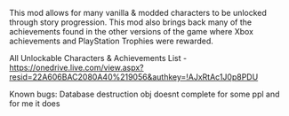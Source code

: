 This mod allows for many vanilla & modded characters to be unlocked through story progression. This mod also brings back many of the achievements found in the other versions of the game where Xbox achievements and PlayStation Trophies were rewarded.

All Unlockable Characters & Achievements List - https://onedrive.live.com/view.aspx?resid=22A606BAC2080A40%219056&authkey=!AJxRtAc1J0p8PDU

Known bugs:
Database destruction obj doesnt complete for some ppl and for me it does
